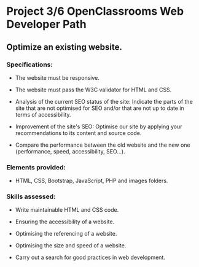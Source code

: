 # Project 3/6 OpenClassrooms Web Developer Path

## Optimize an existing website.

### Specifications:

- The website must be responsive.

- The website must pass the W3C validator for HTML and CSS.

- Analysis of the current SEO status of the site: Indicate the parts of the site that are not optimised for SEO and/or that are not up to date in terms of accessibility.

- Improvement of the site's SEO: Optimise our site by applying your recommendations to its content and source code.

- Compare the performance between the old website and the new one (performance, speed, accessibility, SEO...).

### Elements provided:

- HTML, CSS, Bootstrap, JavaScript, PHP and images folders.

### Skills assessed:

- Write maintainable HTML and CSS code.

- Ensuring the accessibility of a website.

- Optimising the referencing of a website.

- Optimising the size and speed of a website.

- Carry out a search for good practices in web development.

